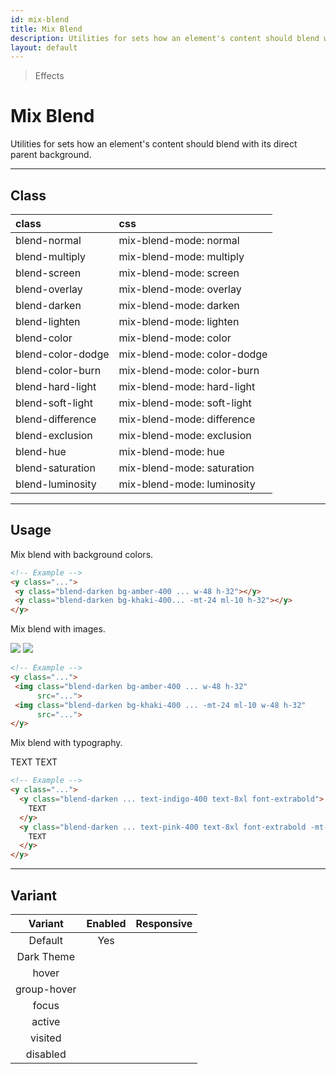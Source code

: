 ```yaml
---
id: mix-blend
title: Mix Blend
description: Utilities for sets how an element's content should blend with its direct parent background.
layout: default
---
```


> Effects

# Mix Blend

Utilities for sets how an element's content should blend with its direct parent background.

---

## Class

| <span class="px-3 py-1 text-white bg-charcoal-100 rounded-full">class</span> | <span class="px-3 py-1 text-white bg-charcoal-100 rounded-full">css</span> |
|:--|:--|
| blend-normal | mix-blend-mode: normal |
| blend-multiply | mix-blend-mode: multiply |
| blend-screen | mix-blend-mode: screen |
| blend-overlay | mix-blend-mode: overlay |
| blend-darken | mix-blend-mode: darken |
| blend-lighten | mix-blend-mode: lighten |
| blend-color | mix-blend-mode: color |
| blend-color-dodge | mix-blend-mode: color-dodge |
| blend-color-burn | mix-blend-mode: color-burn |
| blend-hard-light | mix-blend-mode: hard-light |
| blend-soft-light | mix-blend-mode: soft-light |
| blend-difference | mix-blend-mode: difference |
| blend-exclusion | mix-blend-mode: exclusion |
| blend-hue | mix-blend-mode: hue |
| blend-saturation | mix-blend-mode: saturation |
| blend-luminosity | mix-blend-mode: luminosity |

---

## Usage

Mix blend with background colors.

<y class="px-4 my-2 mx-auto w-64">
  <y class="w-48 h-32 bg-amber-400 blend-darken"></y>
  <y class="-mt-24 ml-10 h-32 bg-khaki-400 blend-darken"></y>
</y>

```html
<!-- Example -->
<y class="...">
 <y class="blend-darken bg-amber-400 ... w-48 h-32"></y>
 <y class="blend-darken bg-khaki-400... -mt-24 ml-10 h-32"></y>
</y>
```

Mix blend with images.

<y class="px-4 my-2 mx-auto w-64">
 <img class="w-48 h-32 bg-amber-400 blend-darken"
      src="https://picsum.photos/400?=1">
 <img class="-mt-24 ml-10 w-48 h-32 bg-khaki-400 blend-darken"
      src="https://picsum.photos/400?=2">
</y>

```html
<!-- Example -->
<y class="...">
 <img class="blend-darken bg-amber-400 ... w-48 h-32"
      src="...">
 <img class="blend-darken bg-khaki-400 ... -mt-24 ml-10 w-48 h-32"
      src="...">
</y>
```

Mix blend with typography.

<y class="px-4 my-2 mx-auto w-64">
  <y class="text-indigo-400 text-8xl font-extrabold blend-darken">
    TEXT
  </y>
  <y class="-mt-32 ml-16 text-pink-400 text-8xl font-extrabold blend-darken">
    TEXT
  </y>
</y>

```html
<!-- Example -->
<y class="...">
  <y class="blend-darken ... text-indigo-400 text-8xl font-extrabold">
    TEXT
  </y>
  <y class="blend-darken ... text-pink-400 text-8xl font-extrabold -mt-32 ml-16 ">
    TEXT
  </y>
</y>
```

---

## Variant

| <span class="font-semibold underline">Variant</span> | <span class="font-semibold underline">Enabled</span> | <span class="font-semibold underline">Responsive</span> |
|:-:|:-:|:-:|
| Default | Yes | |
| Dark Theme | | |
| hover| | |
| group-hover | | |
| focus | | |
| active | | |
| visited | | |
| disabled | | |